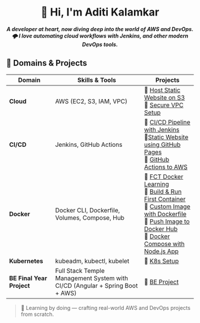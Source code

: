 <h1 align="center">👋 Hi, I'm Aditi Kalamkar</h1>

<h5 align="center">
A developer at heart, now diving deep into the world of AWS and DevOps.                
🌩️ I love automating cloud workflows with Jenkins, and other modern DevOps tools.</h5>


## 🚀 Domains & Projects

| Domain       | Skills & Tools                     | Projects                                                  |
|--------------|------------------------------------|------------------------------------------------------------------|
| **Cloud**    | AWS (EC2, S3, IAM, VPC)            | 🔹 [Host Static Website on S3](https://github.com/aditikalamkar/E-Commerce-GithubActions.git) <br> 🔹 [Secure VPC Setup](#)    |
| **CI/CD**    | Jenkins, GitHub Actions            |🔹 [CI/CD Pipeline with Jenkins](#) <br> 🔹[Static  Website using GitHub Pages](https://github.com/aditikalamkar/BEDevOpsMiniProject.git) <br>🔹 [GitHub Actions to AWS](#) |
| **Docker** | Docker CLI, Dockerfile, Volumes, Compose, Hub      | 🔹 [FCT Docker Learning ](https://github.com/aditikalamkar/FCTDevOpsLearning.git) <br>🔹 [Build & Run First Container](#) <br> 🔹 [Custom Image with Dockerfile](#) <br> 🔹 [Push Image to Docker Hub](#) <br> 🔹 [Docker Compose with Node.js App](#) |
| **Kubernetes** | kubeadm, kubectl, kubelet | 🔹 [K8s Setup](https://github.com/aditikalamkar/FCTDevOpsLearning/tree/main/Kubernetes/K8S%20Setup) <br> |
| **BE Final Year Project** | Full Stack Temple Management System with CI/CD (Angular + Spring Boot + AWS) | 🔹 [BE Project](https://github.com/aditikalamkar/FinalYearProject.git) <br> |





> 🧰 Learning by doing — crafting real-world AWS and DevOps projects from scratch.